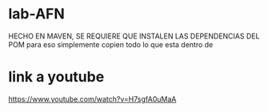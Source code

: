 # lab-AFN
HECHO EN MAVEN, SE REQUIERE QUE INSTALEN LAS DEPENDENCIAS DEL POM
para eso simplemente copien todo lo que esta dentro de <dependencies></dependencies>
# link a youtube
https://www.youtube.com/watch?v=H7sgfA0uMaA
